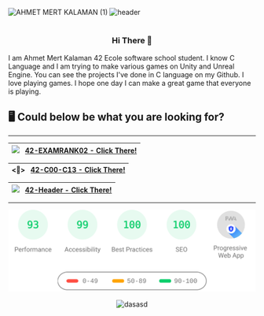 
![AHMET MERT KALAMAN (1)](https://github.com/ahkalama/ahkalama/assets/116187665/4719b9c4-1919-46cc-aeb8-cf997a29e4ad)
![header](https://capsule-render.vercel.app/api?type=wave&color=gray&height=200&section=header&text=&fontSize=90)
# <h3 align="center">Hi There 🐥</h3>

I am Ahmet Mert Kalaman 42 Ecole software school student. I know C Language and I am trying to make various games on Unity and Unreal Engine. You can see the projects I've done in C language on my Github. I love playing games. I hope one day I can make a great game that everyone is playing.


## 🖥️ Could below be what you are looking for?
****************************
| <picture><img src = "🐥"></picture>  &nbsp; [42-EXAMRANK02 - Click There!](https://github.com/ahkalama/42-EXAMRANK02)       | 
|-----------------------------------------| 

| <picture><🐥></picture>  &nbsp; [42-C00-C13 - Click There!](https://github.com/ahkalama/42-Piscine-C00-C13)       | 
|-----------------------------------------| 

| <picture><img src = "🐥"></picture>  &nbsp; [42-Header - Click There!](https://github.com/ahkalama/42-HEADER)       | 
|-----------------------------------------| 
****************************

![](https://raw.githubusercontent.com/VishwaGauravIn/Images/f13849bc9989d66c67085313dd606ea978eff0f8/psi-gprm.svg)


<p align="center"> <img src="https://komarev.com/ghpvc/?username=dasasd&label=Profile%20views&color=000000&style=flat" alt="dasasd" /> </p>
